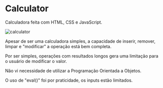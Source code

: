 # Calculator
Calculadora feita com HTML, CSS e JavaScript.

![calculator](https://user-images.githubusercontent.com/89454975/169324039-909fb5a9-bf42-49fa-b094-2fdcf539a834.png)

Apesar de ser uma calculadora simples, a capacidade de inserir, remover, limpar e "modificar" a operação está bem completa.

Por ser simples, operações com resultados longos gera uma limitação para o usuário de modificar o valor.

Não vi necessidade de utilizar a Programação Orientada a Objetos.

O uso de "eval()" foi por praticidade, os inputs estão limitados.
